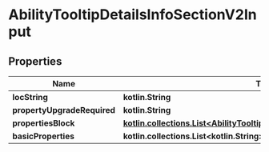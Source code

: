 
# AbilityTooltipDetailsInfoSectionV2Input

## Properties
| Name | Type | Description | Notes |
| ------------ | ------------- | ------------- | ------------- |
| **locString** | **kotlin.String** |  |  [optional] |
| **propertyUpgradeRequired** | **kotlin.String** |  |  [optional] |
| **propertiesBlock** | [**kotlin.collections.List&lt;AbilityTooltipDetailsInfoSectionPropertyBlockV2&gt;**](AbilityTooltipDetailsInfoSectionPropertyBlockV2.md) |  |  [optional] |
| **basicProperties** | **kotlin.collections.List&lt;kotlin.String&gt;** |  |  [optional] |



